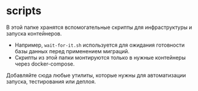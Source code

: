 # scripts

В этой папке хранятся вспомогательные скрипты для инфраструктуры и запуска контейнеров.

- Например, `wait-for-it.sh` используется для ожидания готовности базы данных перед применением миграций.
- Скрипты из этой папки монтируются только в нужные контейнеры через docker-compose.

Добавляйте сюда любые утилиты, которые нужны для автоматизации запуска, тестирования или деплоя.
